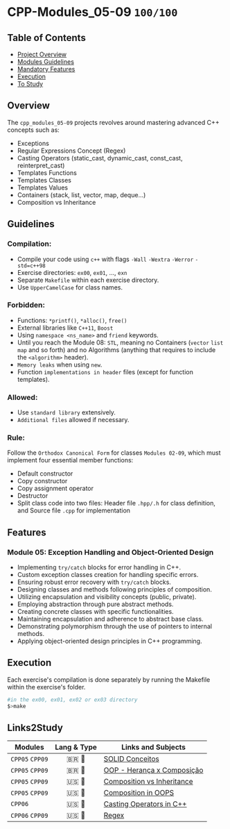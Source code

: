 # CPP-Modules_05-09 `100/100`

## Table of Contents
- [Project Overview](#overview)
- [Modules Guidelines](#guidelines)
- [Mandatory Features](#features)
- [Execution](#execution)
- [To Study](#Links2Study)

## Overview
The `cpp_modules_05-09` projects revolves around mastering advanced C++ concepts such as:
- Exceptions
- Regular Expressions Concept (Regex)
- Casting Operators (static_cast, dynamic_cast, const_cast, reinterpret_cast)
- Templates Functions 
- Templates Classes 
- Templates Values
- Containers (stack, list, vector, map, deque...)
- Composition vs Inheritance  
  
## Guidelines

### Compilation:

- Compile your code using `c++` with flags `-Wall` `-Wextra` `-Werror` `-std=c++98`
- Exercise directories: `ex00`, `ex01`, ..., `exn`
- Separate `Makefile` within each exercise directory.
- Use `UpperCamelCase` for class names.

### Forbidden:

- Functions: `*printf()`, `*alloc()`, `free()`
- External libraries like `C++11`, `Boost`
- Using `namespace <ns_name>` and `friend` keywords.
- Until you reach the Module 08: `STL`, meaning no Containers (`vector` `list` `map` and so forth) and no Algorithms (anything that requires to include the `<algorithm>` header).
- `Memory leaks` when using `new`.
- Function `implementations in header` files (except for function templates).

### Allowed:

- Use `standard library` extensively.
- `Additional files` allowed if necessary.

### Rule:
Follow the `Orthodox Canonical Form` for classes `Modules 02-09`, which must implement four essential member functions:
- Default constructor
- Copy constructor
- Copy assignment operator
- Destructor
- Split class code into two files: Header file `.hpp/.h` for class definition, and Source file `.cpp` for implementation

## Features

### Module 05: Exception Handling and Object-Oriented Design

- Implementing `try/catch` blocks for error handling in C++.
- Custom exception classes creation for handling specific errors.
- Ensuring robust error recovery with `try/catch` blocks.
- Designing classes and methods following principles of composition.
- Utilizing encapsulation and visibility concepts (public, private).
- Employing abstraction through pure abstract methods.
- Creating concrete classes with specific functionalities.
- Maintaining encapsulation and adherence to abstract base class.
- Demonstrating polymorphism through the use of pointers to internal methods.
- Applying object-oriented design principles in C++ programming.

## Execution
Each exercise's compilation is done separately by running the Makefile within the exercise's folder.  
```bash
#in the ex00, ex01, ex02 or ex03 directory
$>make

```
## Links2Study
|Modules|Lang & Type| Links and Subjects |
|----------------|:----:|--------------------|
|`CPP05` `CPP09` | 🇧🇷  📄 | [SOLID Conceitos](https://www.macoratti.net/11/05/pa_solid.htm)|  
|`CPP05` `CPP09` | 🇧🇷  📄 |[OOP - Herança x Composição](https://www.macoratti.net/11/05/oop_cph1.htm)|  
|`CPP05` `CPP09` | 🇺🇸  📄 |[Composition vs Inheritance](https://www.digitalocean.com/community/tutorials/composition-vs-inheritance)|  
|`CPP05` `CPP09` | 🇺🇸  📄 |[Composition in OOPS](https://www.educba.com/composition-in-oops/)|  
|`CPP06`         | 🇺🇸  📄 |[Casting Operators in C++](https://www.geeksforgeeks.org/casting-operators-in-cpp/)|  
|`CPP06` `CPP09` | 🇺🇸  📄 |[Regex](https://www3.ntu.edu.sg/home/ehchua/programming/howto/Regexe.html)|  

